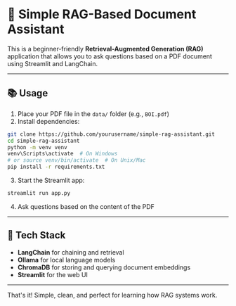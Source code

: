 # 🧠 Simple RAG-Based Document Assistant

This is a beginner-friendly **Retrieval-Augmented Generation (RAG)** application that allows you to ask questions based on a PDF document using Streamlit and LangChain.

---

## 📚 Usage

1. Place your PDF file in the `data/` folder (e.g., `BOI.pdf`)
2. Install dependencies:

```bash
git clone https://github.com/yourusername/simple-rag-assistant.git
cd simple-rag-assistant
python -m venv venv
venv\Scripts\activate  # On Windows
# or source venv/bin/activate  # On Unix/Mac
pip install -r requirements.txt
```

3. Start the Streamlit app:

```bash
streamlit run app.py
```

4. Ask questions based on the content of the PDF

---

## 🧰 Tech Stack

- **LangChain** for chaining and retrieval
- **Ollama** for local language models
- **ChromaDB** for storing and querying document embeddings
- **Streamlit** for the web UI

---

That's it! Simple, clean, and perfect for learning how RAG systems work.

